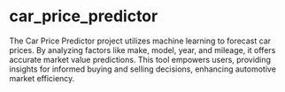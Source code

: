 # car_price_predictor
The Car Price Predictor project utilizes machine learning to forecast car prices. By analyzing factors like make, model, year, and mileage, it offers accurate market value predictions. This tool empowers users, providing insights for informed buying and selling decisions, enhancing automotive market efficiency.
